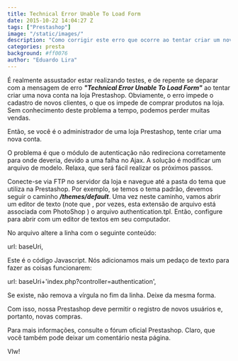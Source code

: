```yaml
---
title: Technical Error Unable To Load Form
date: 2015-10-22 14:04:27 Z
tags: ["Prestashop"]
image: "/static/images/"
description: "Como corrigir este erro que ocorre ao tentar criar um novo usuário na loja Prestashop"
categories: presta
background: #ff0076
author: "Eduardo Lira"
---
```


É realmente assustador estar realizando testes, e de repente se deparar com a mensagem de erro **_"Technical Error Unable To Load Form"_** ao tentar criar uma nova conta na loja Prestashop.
Obviamente, o erro impede o cadastro de novos clientes, o que os impede de comprar produtos na loja.
Sem conhecimento deste problema a tempo, podemos perder muitas vendas.

Então, se você é o administrador de uma loja Prestashop, tente criar uma nova conta.

O problema é que o módulo de autenticação não redireciona corretamente para onde deveria, devido a uma falha no Ajax. A solução é modificar um arquivo de modelo. Relaxa, que será fácil realizar os próximos passos.

Conecte-se via FTP no servidor da loja e navegue até a pasta do tema que utiliza na Prestashop. Por exemplo, se temos o tema padrão, devemos seguir o caminho **_/themes/default_**. Uma vez neste caminho, vamos abrir um editor de texto (note que , por vezes, esta extensão de arquivo está associada com PhotoShop ) o arquivo authentication.tpl. Então, configure para abrir com um editor de textos em seu computador.

No arquivo altere a linha com o seguinte conteúdo:

url: baseUri,

Este é o código Javascript. Nós adicionamos mais um pedaço de texto para fazer as coisas funcionarem:

url: baseUri+'index.php?controller=authentication',

Se existe, não remova a vírgula no fim da linha. Deixe da mesma forma.

Com isso, nossa Prestashop deve permitir o registro de novos usuários e, portanto, novas compras.

Para mais informações, consulte o fórum oficial Prestashop. Claro, que você também pode deixar um comentário nesta página.

Vlw!
